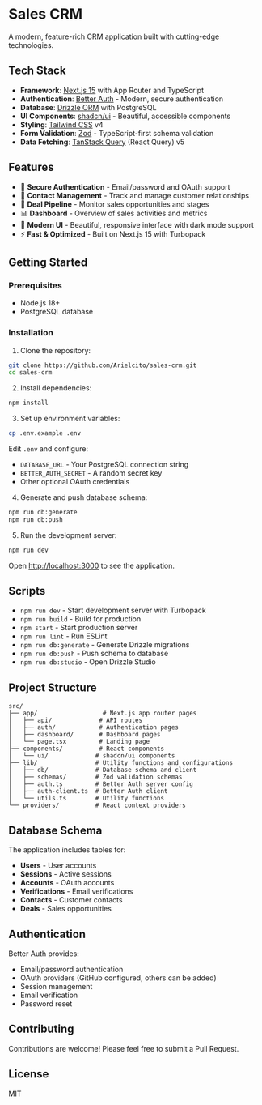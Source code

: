 # Sales CRM

A modern, feature-rich CRM application built with cutting-edge technologies.

## Tech Stack

- **Framework**: [Next.js 15](https://nextjs.org/) with App Router and TypeScript
- **Authentication**: [Better Auth](https://better-auth.com/) - Modern, secure authentication
- **Database**: [Drizzle ORM](https://orm.drizzle.team/) with PostgreSQL
- **UI Components**: [shadcn/ui](https://ui.shadcn.com/) - Beautiful, accessible components
- **Styling**: [Tailwind CSS](https://tailwindcss.com/) v4
- **Form Validation**: [Zod](https://zod.dev/) - TypeScript-first schema validation
- **Data Fetching**: [TanStack Query](https://tanstack.com/query) (React Query) v5

## Features

- 🔐 **Secure Authentication** - Email/password and OAuth support
- 👥 **Contact Management** - Track and manage customer relationships
- 💼 **Deal Pipeline** - Monitor sales opportunities and stages
- 📊 **Dashboard** - Overview of sales activities and metrics
- 🎨 **Modern UI** - Beautiful, responsive interface with dark mode support
- ⚡ **Fast & Optimized** - Built on Next.js 15 with Turbopack

## Getting Started

### Prerequisites

- Node.js 18+ 
- PostgreSQL database

### Installation

1. Clone the repository:
```bash
git clone https://github.com/Arielcito/sales-crm.git
cd sales-crm
```

2. Install dependencies:
```bash
npm install
```

3. Set up environment variables:
```bash
cp .env.example .env
```

Edit `.env` and configure:
- `DATABASE_URL` - Your PostgreSQL connection string
- `BETTER_AUTH_SECRET` - A random secret key
- Other optional OAuth credentials

4. Generate and push database schema:
```bash
npm run db:generate
npm run db:push
```

5. Run the development server:
```bash
npm run dev
```

Open [http://localhost:3000](http://localhost:3000) to see the application.

## Scripts

- `npm run dev` - Start development server with Turbopack
- `npm run build` - Build for production
- `npm start` - Start production server
- `npm run lint` - Run ESLint
- `npm run db:generate` - Generate Drizzle migrations
- `npm run db:push` - Push schema to database
- `npm run db:studio` - Open Drizzle Studio

## Project Structure

```
src/
├── app/                  # Next.js app router pages
│   ├── api/             # API routes
│   ├── auth/            # Authentication pages
│   ├── dashboard/       # Dashboard pages
│   └── page.tsx         # Landing page
├── components/          # React components
│   └── ui/             # shadcn/ui components
├── lib/                # Utility functions and configurations
│   ├── db/             # Database schema and client
│   ├── schemas/        # Zod validation schemas
│   ├── auth.ts         # Better Auth server config
│   ├── auth-client.ts  # Better Auth client
│   └── utils.ts        # Utility functions
└── providers/          # React context providers
```

## Database Schema

The application includes tables for:
- **Users** - User accounts
- **Sessions** - Active sessions
- **Accounts** - OAuth accounts
- **Verifications** - Email verifications
- **Contacts** - Customer contacts
- **Deals** - Sales opportunities

## Authentication

Better Auth provides:
- Email/password authentication
- OAuth providers (GitHub configured, others can be added)
- Session management
- Email verification
- Password reset

## Contributing

Contributions are welcome! Please feel free to submit a Pull Request.

## License

MIT
